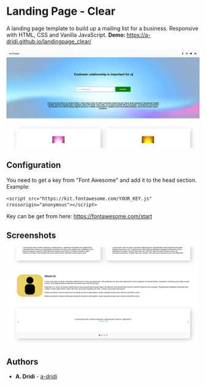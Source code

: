 # Landing Page - Clear

A landing page template to build up a mailing list for a business. Responsive with HTML, CSS and Vanilla JavaScript. 
**Demo:** https://a-dridi.github.io/landingpage_clear/

[![Screenshot1 of template](https://raw.githubusercontent.com/a-dridi/landingpage_clear/master/screenshot1.PNG)](https://a-dridi.github.io/landingpage_clear/)

## Configuration
You need to get a key from "Font Awesome" and add it to the head section. Example:
```
<script src="https://kit.fontawesome.com/YOUR_KEY.js" crossorigin="anonymous"></script>
```

Key can be get from here:
https://fontawesome.com/start

## Screenshots
![Screenshot2 of template](https://raw.githubusercontent.com/a-dridi/landingpage_clear/master/screenshot2.PNG)


## Authors

* **A. Dridi** - [a-dridi](https://github.com/a-dridi/)
